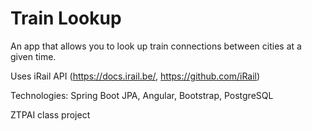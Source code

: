 # Train Lookup

An app that allows you to look up train connections between cities at a given time.

Uses iRail API (https://docs.irail.be/, https://github.com/iRail)

Technologies: Spring Boot JPA, Angular, Bootstrap, PostgreSQL

ZTPAI class project
